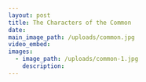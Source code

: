 ```yaml
---
layout: post
title: The Characters of the Common
date:
main_image_path: /uploads/common.jpg
video_embed:
images:
  - image_path: /uploads/common-1.jpg
    description:
---
```



